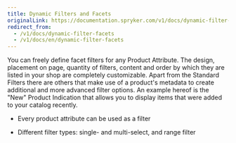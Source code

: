 ```yaml
---
title: Dynamic Filters and Facets
originalLink: https://documentation.spryker.com/v1/docs/dynamic-filter-facets
redirect_from:
  - /v1/docs/dynamic-filter-facets
  - /v1/docs/en/dynamic-filter-facets
---
```


You can freely define facet filters for any Product Attribute. The design, placement on page, quantity of filters, content and order by which they are listed in your shop are completely customizable. Apart from the Standard Filters there are others that make use of a product's metadata to create additional and more advanced filter options. An example hereof is the "New" Product Indication that allows you to display items that were added to your catalog recently.

- Every product attribute can be used as a filter

- Different filter types: single- and multi-select, and range filter

